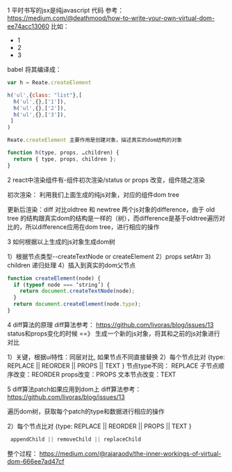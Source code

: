 1 平时书写的jsx是纯javascript 代码
参考： https://medium.com/@deathmood/how-to-write-your-own-virtual-dom-ee74acc13060
比如：
<ul className="list">
  <li>1</li>
  <li>2</li>
  <li>3</li>
</ul>

babel  将其编译成：

```js
var h = Reate.createElement

h('ul',{class: "list"},[
  h('ul',{},['1']),
  h('ul',{},['2']),
  h('ul',{},['3']),
 ]
)

Reate.createElement 主要作用是创建对象，描述真实的dom结构的对象

function h(type, props, …children) {
  return { type, props, children };
}

```

2 react中渲染组件有-组件初次渲染/status or props 改变，组件随之渲染

初次渲染： 利用我们上面生成的纯js对象，对应的组件dom tree


更新后渲染：diff 对比oldtree 和 newtree 两个js对象的difference，由于 old tree 的结构跟真实dom的结构是一样的（树），而difference是基于oldtree遍历对比的，所以difference应用在dom tree，进行相应的操作

3 如何根据以上生成的js对象生成dom树

1）根据节点类型--createTextNode or  createElement
2）props setAtrr
3) children 递归处理
4）插入到真实的dom父节点
```js
function createElement(node) {
  if (typeof node === ‘string’) {
    return document.createTextNode(node);
  }
  return document.createElement(node.type);
}
```

4 diff算法的原理
diff算法参考： https://github.com/livoras/blog/issues/13
status和props变化的时候 ==》 生成一个新的js对象，将其和之前的js对象进行对比

1）关键，根据ui特性：同层对比, 如果节点不同直接替换
2）每个节点比对 {type:  REPLACE  || REORDER || PROPS || TEXT }
  节点type不同： REPLACE
  子节点顺序改变：REORDER
  props改变：PROPS
  文本节点改变：TEXT



5 diff算法patch如果应用到dom上
diff算法参考： https://github.com/livoras/blog/issues/13

遍历dom树，获取每个patch的type和数据进行相应的操作

2）每个节点比对 {type:  REPLACE  || REORDER || PROPS || TEXT }

 ```js
  appendChild || removeChild || replaceChild
 ```


 整个过程： https://medium.com/@rajaraodv/the-inner-workings-of-virtual-dom-666ee7ad47cf
